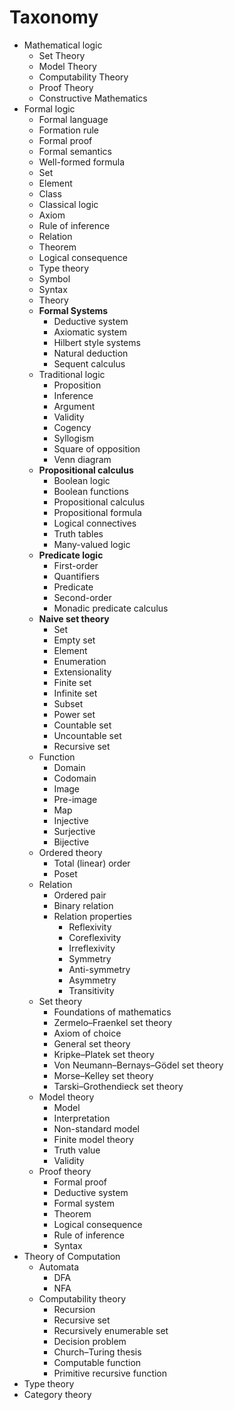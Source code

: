 # Taxonomy


* Mathematical logic
  * Set Theory
  * Model Theory
  * Computability Theory
  * Proof Theory
  * Constructive Mathematics
* Formal logic
  - Formal language
  - Formation rule
  - Formal proof
  - Formal semantics
  - Well-formed formula
  - Set
  - Element
  - Class
  - Classical logic
  - Axiom
  - Rule of inference
  - Relation
  - Theorem
  - Logical consequence
  - Type theory
  - Symbol
  - Syntax
  - Theory
  * __Formal Systems__
    - Deductive system
    - Axiomatic system
    - Hilbert style systems
    - Natural deduction
    - Sequent calculus
  * Traditional logic
    - Proposition
    - Inference
    - Argument
    - Validity
    - Cogency
    - Syllogism
    - Square of opposition
    - Venn diagram
  * __Propositional calculus__
    - Boolean logic
    - Boolean functions
    - Propositional calculus
    - Propositional formula
    - Logical connectives
    - Truth tables
    - Many-valued logic
  * __Predicate logic__
    - First-order
    - Quantifiers
    - Predicate
    - Second-order
    - Monadic predicate calculus
  * __Naive set theory__
    - Set
    - Empty set
    - Element
    - Enumeration
    - Extensionality
    - Finite set
    - Infinite set
    - Subset
    - Power set
    - Countable set
    - Uncountable set
    - Recursive set
  * Function
    - Domain
    - Codomain
    - Image
    - Pre-image
    - Map
    - Injective
    - Surjective
    - Bijective
  * Ordered theory
    - Total (linear) order
    - Poset
  * Relation
    - Ordered pair
    - Binary relation
    - Relation properties
      - Reflexivity
      - Coreflexivity
      - Irreflexivity
      - Symmetry
      - Anti-symmetry
      - Asymmetry
      - Transitivity
  * Set theory
    - Foundations of mathematics
    - Zermelo–Fraenkel set theory
    - Axiom of choice
    - General set theory
    - Kripke–Platek set theory
    - Von Neumann–Bernays–Gödel set theory
    - Morse–Kelley set theory
    - Tarski–Grothendieck set theory
  * Model theory
    - Model
    - Interpretation
    - Non-standard model
    - Finite model theory
    - Truth value
    - Validity
  * Proof theory
    - Formal proof
    - Deductive system
    - Formal system
    - Theorem
    - Logical consequence
    - Rule of inference
    - Syntax
* Theory of Computation
  * Automata
    - DFA
    - NFA
  * Computability theory
    - Recursion
    - Recursive set
    - Recursively enumerable set
    - Decision problem
    - Church–Turing thesis
    - Computable function
    - Primitive recursive function
* Type theory
* Category theory
